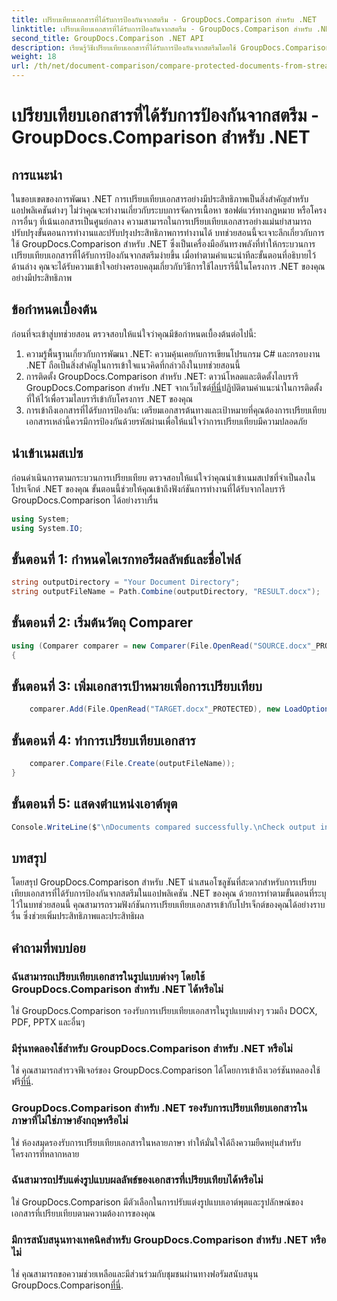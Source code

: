 ```yaml
---
title: เปรียบเทียบเอกสารที่ได้รับการป้องกันจากสตรีม - GroupDocs.Comparison สำหรับ .NET
linktitle: เปรียบเทียบเอกสารที่ได้รับการป้องกันจากสตรีม - GroupDocs.Comparison สำหรับ .NET
second_title: GroupDocs.Comparison .NET API
description: เรียนรู้วิธีเปรียบเทียบเอกสารที่ได้รับการป้องกันจากสตรีมโดยใช้ GroupDocs.Comparison สำหรับ .NET ปรับปรุงกระบวนการเปรียบเทียบเอกสารของคุณได้อย่างง่ายดาย
weight: 18
url: /th/net/document-comparison/compare-protected-documents-from-stream/
---
```


# เปรียบเทียบเอกสารที่ได้รับการป้องกันจากสตรีม - GroupDocs.Comparison สำหรับ .NET

## การแนะนำ
ในขอบเขตของการพัฒนา .NET การเปรียบเทียบเอกสารอย่างมีประสิทธิภาพเป็นสิ่งสำคัญสำหรับแอปพลิเคชันต่างๆ ไม่ว่าคุณจะทำงานเกี่ยวกับระบบการจัดการเนื้อหา ซอฟต์แวร์ทางกฎหมาย หรือโครงการอื่นๆ ที่เน้นเอกสารเป็นศูนย์กลาง ความสามารถในการเปรียบเทียบเอกสารอย่างแม่นยำสามารถปรับปรุงขั้นตอนการทำงานและปรับปรุงประสิทธิภาพการทำงานได้ บทช่วยสอนนี้จะเจาะลึกเกี่ยวกับการใช้ GroupDocs.Comparison สำหรับ .NET ซึ่งเป็นเครื่องมืออันทรงพลังที่ทำให้กระบวนการเปรียบเทียบเอกสารที่ได้รับการป้องกันจากสตรีมง่ายขึ้น เมื่อทำตามคำแนะนำทีละขั้นตอนที่อธิบายไว้ด้านล่าง คุณจะได้รับความเข้าใจอย่างครอบคลุมเกี่ยวกับวิธีการใช้ไลบรารีนี้ในโครงการ .NET ของคุณอย่างมีประสิทธิภาพ
## ข้อกำหนดเบื้องต้น
ก่อนที่จะเข้าสู่บทช่วยสอน ตรวจสอบให้แน่ใจว่าคุณมีข้อกำหนดเบื้องต้นต่อไปนี้:
1. ความรู้พื้นฐานเกี่ยวกับการพัฒนา .NET: ความคุ้นเคยกับการเขียนโปรแกรม C# และกรอบงาน .NET ถือเป็นสิ่งสำคัญในการเข้าใจแนวคิดที่กล่าวถึงในบทช่วยสอนนี้
2.  การติดตั้ง GroupDocs.Comparison สำหรับ .NET: ดาวน์โหลดและติดตั้งไลบรารี GroupDocs.Comparison สำหรับ .NET จากเว็บไซต์[ที่นี่](https://releases.groupdocs.com/comparison/net/)ปฏิบัติตามคำแนะนำในการติดตั้งที่ให้ไว้เพื่อรวมไลบรารีเข้ากับโครงการ .NET ของคุณ
3. การเข้าถึงเอกสารที่ได้รับการป้องกัน: เตรียมเอกสารต้นทางและเป้าหมายที่คุณต้องการเปรียบเทียบ เอกสารเหล่านี้ควรมีการป้องกันด้วยรหัสผ่านเพื่อให้แน่ใจว่าการเปรียบเทียบมีความปลอดภัย

## นำเข้าเนมสเปซ
ก่อนดำเนินการตามกระบวนการเปรียบเทียบ ตรวจสอบให้แน่ใจว่าคุณนำเข้าเนมสเปซที่จำเป็นลงในโปรเจ็กต์ .NET ของคุณ ขั้นตอนนี้ช่วยให้คุณเข้าถึงฟังก์ชันการทำงานที่ได้รับจากไลบรารี GroupDocs.Comparison ได้อย่างราบรื่น

```csharp
using System;
using System.IO;
```

## ขั้นตอนที่ 1: กำหนดไดเรกทอรีผลลัพธ์และชื่อไฟล์
```csharp
string outputDirectory = "Your Document Directory";
string outputFileName = Path.Combine(outputDirectory, "RESULT.docx");
```
## ขั้นตอนที่ 2: เริ่มต้นวัตถุ Comparer
```csharp
using (Comparer comparer = new Comparer(File.OpenRead("SOURCE.docx"_PROTECTED), new LoadOptions() { Password = "1234" }))
{
```
## ขั้นตอนที่ 3: เพิ่มเอกสารเป้าหมายเพื่อการเปรียบเทียบ
```csharp
    comparer.Add(File.OpenRead("TARGET.docx"_PROTECTED), new LoadOptions() { Password = "5678" });
```
## ขั้นตอนที่ 4: ทำการเปรียบเทียบเอกสาร
```csharp
    comparer.Compare(File.Create(outputFileName));
}
```
## ขั้นตอนที่ 5: แสดงตำแหน่งเอาต์พุต
```csharp
Console.WriteLine($"\nDocuments compared successfully.\nCheck output in {Directory.GetCurrentDirectory()}.");
```

## บทสรุป
โดยสรุป GroupDocs.Comparison สำหรับ .NET นำเสนอโซลูชันที่สะดวกสำหรับการเปรียบเทียบเอกสารที่ได้รับการป้องกันจากสตรีมในแอปพลิเคชัน .NET ของคุณ ด้วยการทำตามขั้นตอนที่ระบุไว้ในบทช่วยสอนนี้ คุณสามารถรวมฟังก์ชันการเปรียบเทียบเอกสารเข้ากับโปรเจ็กต์ของคุณได้อย่างราบรื่น ซึ่งช่วยเพิ่มประสิทธิภาพและประสิทธิผล
## คำถามที่พบบ่อย
### ฉันสามารถเปรียบเทียบเอกสารในรูปแบบต่างๆ โดยใช้ GroupDocs.Comparison สำหรับ .NET ได้หรือไม่
ใช่ GroupDocs.Comparison รองรับการเปรียบเทียบเอกสารในรูปแบบต่างๆ รวมถึง DOCX, PDF, PPTX และอื่นๆ
### มีรุ่นทดลองใช้สำหรับ GroupDocs.Comparison สำหรับ .NET หรือไม่
 ใช่ คุณสามารถสำรวจฟีเจอร์ของ GroupDocs.Comparison ได้โดยการเข้าถึงเวอร์ชันทดลองใช้ฟรี[ที่นี่](https://releases.groupdocs.com/).
### GroupDocs.Comparison สำหรับ .NET รองรับการเปรียบเทียบเอกสารในภาษาที่ไม่ใช่ภาษาอังกฤษหรือไม่
ใช่ ห้องสมุดรองรับการเปรียบเทียบเอกสารในหลายภาษา ทำให้มั่นใจได้ถึงความยืดหยุ่นสำหรับโครงการที่หลากหลาย
### ฉันสามารถปรับแต่งรูปแบบผลลัพธ์ของเอกสารที่เปรียบเทียบได้หรือไม่
ใช่ GroupDocs.Comparison มีตัวเลือกในการปรับแต่งรูปแบบเอาต์พุตและรูปลักษณ์ของเอกสารที่เปรียบเทียบตามความต้องการของคุณ
### มีการสนับสนุนทางเทคนิคสำหรับ GroupDocs.Comparison สำหรับ .NET หรือไม่
 ใช่ คุณสามารถขอความช่วยเหลือและมีส่วนร่วมกับชุมชนผ่านทางฟอรัมสนับสนุน GroupDocs.Comparison[ที่นี่](https://forum.groupdocs.com/c/comparison/12).